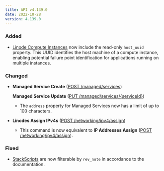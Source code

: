 ```yaml
---
title: API v4.139.0
date: 2022-10-28
version: 4.139.0
---
```


### Added

- [Linode Compute Instances](https://www.linode.com/docs/api/linode-instances/) now include the read-only `host_uuid` property. This UUID identifies the host machine of a compute instance, enabling potential failure point identification for applications running on multiple instances.

### Changed

- **Managed Service Create** ([POST /managed/services](https://www.linode.com/docs/api/managed/#managed-service-create))

    **Managed Service Update** ([PUT /managed/services/{serviceId}](https://www.linode.com/docs/api/managed/#managed-service-update))
    - The `address` property for Managed Services now has a limit of up to 100 characters.

- **Linodes Assign IPv4s** ([POST /networking/ipv4/assign](https://www.linode.com/docs/api/networking/#linodes-assign-ipv4s))
    - This command is now equivalent to **IP Addresses Assign** ([POST /networking/ipv4/assign](https://www.linode.com/docs/api/networking/#ip-addresses-assign)).

### Fixed

- [StackScripts](https://www.linode.com/docs/api/stackscripts/) are now filterable by `rev_note` in accordance to the documentation.